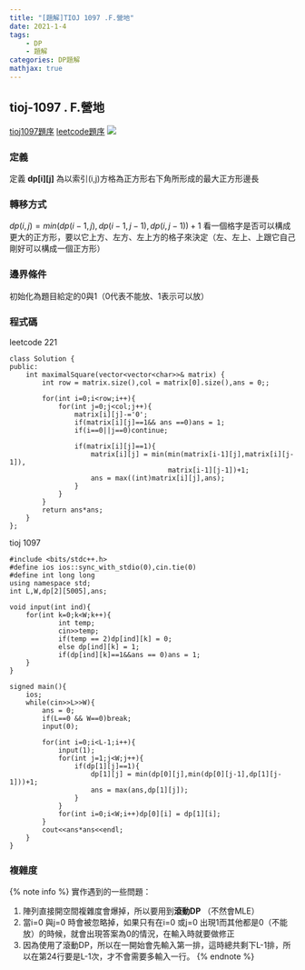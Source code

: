 ```yaml
---
title: "[題解]TIOJ 1097 .F.營地"
date: 2021-1-4
tags: 
    - DP
    - 題解
categories: DP題解
mathjax: true
---
```


## tioj-1097 . F.營地
<!--more-->
[tioj1097題序](https://tioj.ck.tp.edu.tw/problems/1097)
[leetcode題序](https://leetcode.com/problems/maximal-square/)
![](https://i.imgur.com/MTPZOnU.png)

### 定義

定義 **dp[i][j]** 為以索引(i,j)方格為正方形右下角所形成的最大正方形邊長

### 轉移方式

$dp(i,j)=min(dp(i−1,j),dp(i−1,j−1),dp(i,j−1))+1$
看一個格字是否可以構成更大的正方形，要以它上方、左方、左上方的格子來決定（左、左上、上跟它自己剛好可以構成一個正方形）

### 邊界條件

初始化為題目給定的0與1（0代表不能放、1表示可以放）

### 程式碼

leetcode 221

```cpp=
class Solution {
public:
    int maximalSquare(vector<vector<char>>& matrix) {
        int row = matrix.size(),col = matrix[0].size(),ans = 0;;
        
        for(int i=0;i<row;i++){
            for(int j=0;j<col;j++){
                matrix[i][j]-='0';
                if(matrix[i][j]==1&& ans ==0)ans = 1;
                if(i==0||j==0)continue;
                
                if(matrix[i][j]==1){
                    matrix[i][j] = min(min(matrix[i-1][j],matrix[i][j-1]),
                                       matrix[i-1][j-1])+1;
                    ans = max((int)matrix[i][j],ans);
                }
            }  
        }
        return ans*ans;
    }
};
```

tioj 1097

```cpp=
#include <bits/stdc++.h>
#define ios ios::sync_with_stdio(0),cin.tie(0)
#define int long long
using namespace std;
int L,W,dp[2][5005],ans;

void input(int ind){
    for(int k=0;k<W;k++){
            int temp;
            cin>>temp;
            if(temp == 2)dp[ind][k] = 0;
            else dp[ind][k] = 1;
            if(dp[ind][k]==1&&ans == 0)ans = 1;
    }
}

signed main(){
    ios;
    while(cin>>L>>W){
        ans = 0;
        if(L==0 && W==0)break;
        input(0);
        
        for(int i=0;i<L-1;i++){
            input(1);
            for(int j=1;j<W;j++){
                if(dp[1][j]==1){
                    dp[1][j] = min(dp[0][j],min(dp[0][j-1],dp[1][j-1]))+1;
                    ans = max(ans,dp[1][j]);
                }
            }
            for(int i=0;i<W;i++)dp[0][i] = dp[1][i];
        }
        cout<<ans*ans<<endl;
    }
}
```

### 複雜度

{% note info %}
實作遇到的一些問題：

1. 陣列直接開空間複雜度會爆掉，所以要用到**滾動DP** （不然會MLE）
2. 當i=0 與j=0 時會被忽略掉，如果只有在i=0 或j=0 出現1而其他都是0（不能放）的時候，就會出現答案為0的情況，在輸入時就要做修正
3. 因為使用了滾動DP，所以在一開始會先輸入第一排，這時總共剩下L-1排，所以在第24行要是L-1次，才不會需要多輸入一行。
{% endnote %}

